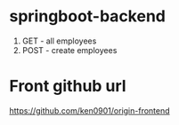 # springboot-backend
1. GET - all employees
2. POST - create employees





# Front github url
https://github.com/ken0901/origin-frontend
